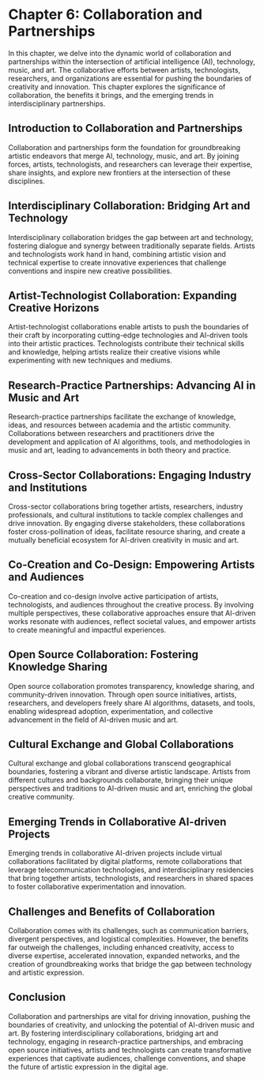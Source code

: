 Chapter 6: Collaboration and Partnerships
=========================================

In this chapter, we delve into the dynamic world of collaboration and partnerships within the intersection of artificial intelligence (AI), technology, music, and art. The collaborative efforts between artists, technologists, researchers, and organizations are essential for pushing the boundaries of creativity and innovation. This chapter explores the significance of collaboration, the benefits it brings, and the emerging trends in interdisciplinary partnerships.

Introduction to Collaboration and Partnerships
----------------------------------------------

Collaboration and partnerships form the foundation for groundbreaking artistic endeavors that merge AI, technology, music, and art. By joining forces, artists, technologists, and researchers can leverage their expertise, share insights, and explore new frontiers at the intersection of these disciplines.

Interdisciplinary Collaboration: Bridging Art and Technology
------------------------------------------------------------

Interdisciplinary collaboration bridges the gap between art and technology, fostering dialogue and synergy between traditionally separate fields. Artists and technologists work hand in hand, combining artistic vision and technical expertise to create innovative experiences that challenge conventions and inspire new creative possibilities.

Artist-Technologist Collaboration: Expanding Creative Horizons
--------------------------------------------------------------

Artist-technologist collaborations enable artists to push the boundaries of their craft by incorporating cutting-edge technologies and AI-driven tools into their artistic practices. Technologists contribute their technical skills and knowledge, helping artists realize their creative visions while experimenting with new techniques and mediums.

Research-Practice Partnerships: Advancing AI in Music and Art
-------------------------------------------------------------

Research-practice partnerships facilitate the exchange of knowledge, ideas, and resources between academia and the artistic community. Collaborations between researchers and practitioners drive the development and application of AI algorithms, tools, and methodologies in music and art, leading to advancements in both theory and practice.

Cross-Sector Collaborations: Engaging Industry and Institutions
---------------------------------------------------------------

Cross-sector collaborations bring together artists, researchers, industry professionals, and cultural institutions to tackle complex challenges and drive innovation. By engaging diverse stakeholders, these collaborations foster cross-pollination of ideas, facilitate resource sharing, and create a mutually beneficial ecosystem for AI-driven creativity in music and art.

Co-Creation and Co-Design: Empowering Artists and Audiences
-----------------------------------------------------------

Co-creation and co-design involve active participation of artists, technologists, and audiences throughout the creative process. By involving multiple perspectives, these collaborative approaches ensure that AI-driven works resonate with audiences, reflect societal values, and empower artists to create meaningful and impactful experiences.

Open Source Collaboration: Fostering Knowledge Sharing
------------------------------------------------------

Open source collaboration promotes transparency, knowledge sharing, and community-driven innovation. Through open source initiatives, artists, researchers, and developers freely share AI algorithms, datasets, and tools, enabling widespread adoption, experimentation, and collective advancement in the field of AI-driven music and art.

Cultural Exchange and Global Collaborations
-------------------------------------------

Cultural exchange and global collaborations transcend geographical boundaries, fostering a vibrant and diverse artistic landscape. Artists from different cultures and backgrounds collaborate, bringing their unique perspectives and traditions to AI-driven music and art, enriching the global creative community.

Emerging Trends in Collaborative AI-driven Projects
---------------------------------------------------

Emerging trends in collaborative AI-driven projects include virtual collaborations facilitated by digital platforms, remote collaborations that leverage telecommunication technologies, and interdisciplinary residencies that bring together artists, technologists, and researchers in shared spaces to foster collaborative experimentation and innovation.

Challenges and Benefits of Collaboration
----------------------------------------

Collaboration comes with its challenges, such as communication barriers, divergent perspectives, and logistical complexities. However, the benefits far outweigh the challenges, including enhanced creativity, access to diverse expertise, accelerated innovation, expanded networks, and the creation of groundbreaking works that bridge the gap between technology and artistic expression.

Conclusion
----------

Collaboration and partnerships are vital for driving innovation, pushing the boundaries of creativity, and unlocking the potential of AI-driven music and art. By fostering interdisciplinary collaborations, bridging art and technology, engaging in research-practice partnerships, and embracing open source initiatives, artists and technologists can create transformative experiences that captivate audiences, challenge conventions, and shape the future of artistic expression in the digital age.
